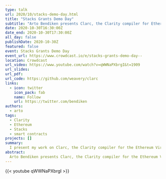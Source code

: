 ```yaml
---
type: talk
url: 2020/10/stacks-demo-day.html
title: "Stacks Grants Demo Day"
subtitle: "Arto Bendiken presents Clarc, the Clarity compiler for Ethereum."
date: 2020-10-30T16:30:00Z
date_end: 2020-10-30T17:30:00Z
all_day: false
publishDate: 2020-10-30Z
featured: false
event: Stacks Grants Demo Day
event_url: https://www.crowdcast.io/e/stacks-grants-demo-day--
location: Crowdcast
url_video: https://www.youtube.com/watch?v=qWWNaPXbrgI&t=1909
url_slides:
url_pdf:
url_code: https://github.com/weavery/clarc
links:
  - icon: twitter
    icon_pack: fab
    name: Follow
    url: https://twitter.com/bendiken
authors:
  - arto
tags:
  - Clarity
  - Ethereum
  - Stacks
  - smart contracts
projects: []
summary:
  I present my work on Clarc, the Clarity compiler for the Ethereum Virtual Machine (EVM).
abstract:
  Arto Bendiken presents Clarc, the Clarity compiler for the Ethereum Virtual Machine (EVM).
---
```


{{< youtube qWWNaPXbrgI >}}

